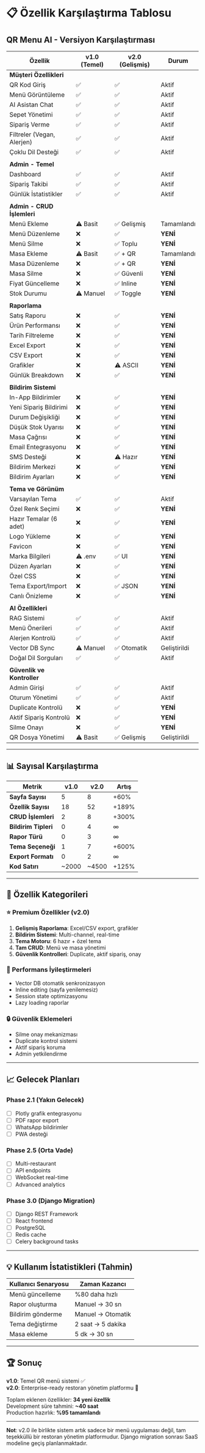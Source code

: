 # 📋 Özellik Karşılaştırma Tablosu

## QR Menu AI - Versiyon Karşılaştırması

| Özellik | v1.0 (Temel) | v2.0 (Gelişmiş) | Durum |
|---------|--------------|-----------------|-------|
| **Müşteri Özellikleri** | | | |
| QR Kod Giriş | ✅ | ✅ | Aktif |
| Menü Görüntüleme | ✅ | ✅ | Aktif |
| AI Asistan Chat | ✅ | ✅ | Aktif |
| Sepet Yönetimi | ✅ | ✅ | Aktif |
| Sipariş Verme | ✅ | ✅ | Aktif |
| Filtreler (Vegan, Alerjen) | ✅ | ✅ | Aktif |
| Çoklu Dil Desteği | ✅ | ✅ | Aktif |
| | | | |
| **Admin - Temel** | | | |
| Dashboard | ✅ | ✅ | Aktif |
| Sipariş Takibi | ✅ | ✅ | Aktif |
| Günlük İstatistikler | ✅ | ✅ | Aktif |
| | | | |
| **Admin - CRUD İşlemleri** | | | |
| Menü Ekleme | ⚠️ Basit | ✅ Gelişmiş | Tamamlandı |
| Menü Düzenleme | ❌ | ✅ | **YENİ** |
| Menü Silme | ❌ | ✅ Toplu | **YENİ** |
| Masa Ekleme | ⚠️ Basit | ✅ + QR | Tamamlandı |
| Masa Düzenleme | ❌ | ✅ + QR | **YENİ** |
| Masa Silme | ❌ | ✅ Güvenli | **YENİ** |
| Fiyat Güncelleme | ❌ | ✅ Inline | **YENİ** |
| Stok Durumu | ⚠️ Manuel | ✅ Toggle | **YENİ** |
| | | | |
| **Raporlama** | | | |
| Satış Raporu | ❌ | ✅ | **YENİ** |
| Ürün Performansı | ❌ | ✅ | **YENİ** |
| Tarih Filtreleme | ❌ | ✅ | **YENİ** |
| Excel Export | ❌ | ✅ | **YENİ** |
| CSV Export | ❌ | ✅ | **YENİ** |
| Grafikler | ❌ | ⚠️ ASCII | **YENİ** |
| Günlük Breakdown | ❌ | ✅ | **YENİ** |
| | | | |
| **Bildirim Sistemi** | | | |
| In-App Bildirimler | ❌ | ✅ | **YENİ** |
| Yeni Sipariş Bildirimi | ❌ | ✅ | **YENİ** |
| Durum Değişikliği | ❌ | ✅ | **YENİ** |
| Düşük Stok Uyarısı | ❌ | ✅ | **YENİ** |
| Masa Çağrısı | ❌ | ✅ | **YENİ** |
| Email Entegrasyonu | ❌ | ✅ | **YENİ** |
| SMS Desteği | ❌ | ⚠️ Hazır | **YENİ** |
| Bildirim Merkezi | ❌ | ✅ | **YENİ** |
| Bildirim Ayarları | ❌ | ✅ | **YENİ** |
| | | | |
| **Tema ve Görünüm** | | | |
| Varsayılan Tema | ✅ | ✅ | Aktif |
| Özel Renk Seçimi | ❌ | ✅ | **YENİ** |
| Hazır Temalar (6 adet) | ❌ | ✅ | **YENİ** |
| Logo Yükleme | ❌ | ✅ | **YENİ** |
| Favicon | ❌ | ✅ | **YENİ** |
| Marka Bilgileri | ⚠️ .env | ✅ UI | **YENİ** |
| Düzen Ayarları | ❌ | ✅ | **YENİ** |
| Özel CSS | ❌ | ✅ | **YENİ** |
| Tema Export/Import | ❌ | ✅ JSON | **YENİ** |
| Canlı Önizleme | ❌ | ✅ | **YENİ** |
| | | | |
| **AI Özellikleri** | | | |
| RAG Sistemi | ✅ | ✅ | Aktif |
| Menü Önerileri | ✅ | ✅ | Aktif |
| Alerjen Kontrolü | ✅ | ✅ | Aktif |
| Vector DB Sync | ⚠️ Manuel | ✅ Otomatik | Geliştirildi |
| Doğal Dil Sorguları | ✅ | ✅ | Aktif |
| | | | |
| **Güvenlik ve Kontroller** | | | |
| Admin Girişi | ✅ | ✅ | Aktif |
| Oturum Yönetimi | ✅ | ✅ | Aktif |
| Duplicate Kontrolü | ❌ | ✅ | **YENİ** |
| Aktif Sipariş Kontrolü | ❌ | ✅ | **YENİ** |
| Silme Onayı | ❌ | ✅ | **YENİ** |
| QR Dosya Yönetimi | ⚠️ Basit | ✅ Gelişmiş | Geliştirildi |

---

## 📊 Sayısal Karşılaştırma

| Metrik | v1.0 | v2.0 | Artış |
|--------|------|------|-------|
| **Sayfa Sayısı** | 5 | 8 | +60% |
| **Özellik Sayısı** | 18 | 52 | +189% |
| **CRUD İşlemleri** | 2 | 8 | +300% |
| **Bildirim Tipleri** | 0 | 4 | ∞ |
| **Rapor Türü** | 0 | 3 | ∞ |
| **Tema Seçeneği** | 1 | 7 | +600% |
| **Export Formatı** | 0 | 2 | ∞ |
| **Kod Satırı** | ~2000 | ~4500 | +125% |

---

## 🎯 Özellik Kategorileri

### ⭐ Premium Özellikler (v2.0)
1. **Gelişmiş Raporlama**: Excel/CSV export, grafikler
2. **Bildirim Sistemi**: Multi-channel, real-time
3. **Tema Motoru**: 6 hazır + özel tema
4. **Tam CRUD**: Menü ve masa yönetimi
5. **Güvenlik Kontrolleri**: Duplicate, aktif sipariş, onay

### 🚀 Performans İyileştirmeleri
- Vector DB otomatik senkronizasyon
- Inline editing (sayfa yenilemesiz)
- Session state optimizasyonu
- Lazy loading raporlar

### 🔒 Güvenlik Eklemeleri
- Silme onay mekanizması
- Duplicate kontrol sistemi
- Aktif sipariş koruma
- Admin yetkilendirme

---

## 📈 Gelecek Planları

### Phase 2.1 (Yakın Gelecek)
- [ ] Plotly grafik entegrasyonu
- [ ] PDF rapor export
- [ ] WhatsApp bildirimler
- [ ] PWA desteği

### Phase 2.5 (Orta Vade)
- [ ] Multi-restaurant
- [ ] API endpoints
- [ ] WebSocket real-time
- [ ] Advanced analytics

### Phase 3.0 (Django Migration)
- [ ] Django REST Framework
- [ ] React frontend
- [ ] PostgreSQL
- [ ] Redis cache
- [ ] Celery background tasks

---

## 💡 Kullanım İstatistikleri (Tahmin)

| Kullanıcı Senaryosu | Zaman Kazancı |
|---------------------|---------------|
| Menü güncelleme | %80 daha hızlı |
| Rapor oluşturma | Manuel → 30 sn |
| Bildirim gönderme | Manuel → Otomatik |
| Tema değiştirme | 2 saat → 5 dakika |
| Masa ekleme | 5 dk → 30 sn |

---

## 🏆 Sonuç

**v1.0**: Temel QR menü sistemi ✅  
**v2.0**: Enterprise-ready restoran yönetim platformu 🚀

Toplam eklenen özellikler: **34 yeni özellik**  
Development süre tahmini: **~40 saat**  
Production hazırlık: **%95 tamamlandı**

---

**Not**: v2.0 ile birlikte sistem artık sadece bir menü uygulaması değil, tam teşekküllü bir restoran yönetim platformudur. Django migration sonrası SaaS modeline geçiş planlanmaktadır.
